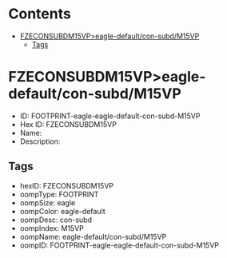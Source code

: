 



Contents
========

* [FZECONSUBDM15VP>eagle-default/con-subd/M15VP](#fzeconsubdm15vpeagle-defaultcon-subdm15vp)
	* [Tags](#tags)

# FZECONSUBDM15VP>eagle-default/con-subd/M15VP

- ID: FOOTPRINT-eagle-eagle-default-con-subd-M15VP
- Hex ID: FZECONSUBDM15VP
- Name: 
- Description: 

## Tags

- hexID: FZECONSUBDM15VP
- oompType: FOOTPRINT
- oompSize: eagle
- oompColor: eagle-default
- oompDesc: con-subd
- oompIndex: M15VP
- oompName: eagle-default/con-subd/M15VP
- oompID: FOOTPRINT-eagle-eagle-default-con-subd-M15VP

